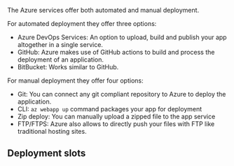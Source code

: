 The Azure services offer both automated and manual deployment.

For automated deployment they offer three options:
* Azure DevOps Services: An option to upload, build and publish your app altogether in a single service.
* GitHub: Azure makes use of GitHub actions to build and process the deployment of an application.
* BitBucket: Works similar to GitHub.

For manual deployment they offer four options:
* Git: You can connect any git compliant repository to Azure to deploy the application.
* CLI: ```az webapp up``` command packages your app for deployment
* Zip deploy: You can manually upload a zipped file to the app service
* FTP/FTPS: Azure also allows to directly push your files with FTP like traditional hosting sites.

## Deployment slots
